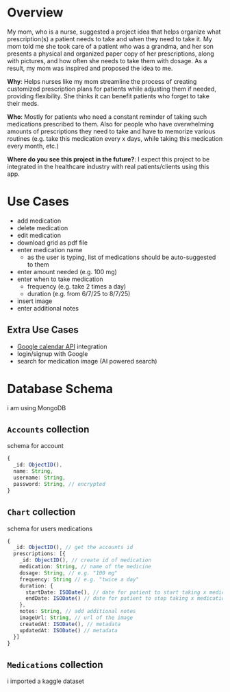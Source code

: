 # Overview
My mom, who is a nurse, suggested a project idea that helps organize what prescription(s) a patient needs to take and when they need to take it. My mom told me she took care of a patient who was a grandma, and her son presents a physical and organized paper copy of her prescriptions, along with pictures, and how often she needs to take them with dosage. As a result, my mom was inspired and proposed the idea to me.

<b>Why</b>: Helps nurses like my mom streamline the process of creating customized prescription plans for patients while adjusting them if needed, providing flexibility. She thinks it can benefit patients who forget to take their meds.

<b>Who</b>: Mostly for patients who need a constant reminder of taking such medications prescribed to them. Also for people who have overwhelming amounts of prescriptions they need to take and have to memorize various routines (e.g. take this medication every x days, while taking this medication every month, etc.)

<b>Where do you see this project in the future?</b>: I expect this project to be integrated in the healthcare industry with real patients/clients using this app.

# Use Cases
- add medication
- delete medication
- edit medication
- download grid as pdf file
- enter medication name
   - as the user is typing, list of medications should be auto-suggested to them
- enter amount needed (e.g. 100 mg)
- enter when to take medication
   - frequency (e.g. take 2 times a day)
   - duration (e.g. from 6/7/25 to 8/7/25)
- insert image
- enter additional notes

## Extra Use Cases
- [Google calendar API](https://developers.google.com/workspace/calendar/api/guides/overview) integration
- login/signup with Google
- search for medication image (AI powered search)

# Database Schema
i am using MongoDB
## `Accounts` collection
schema for account
```typescript
{
  _id: ObjectID(),
  name: String,
  username: String,
  password: String, // encrypted
}
```

## `Chart` collection
schema for users medications
```typescript
{
  _id: ObjectID(), // get the accounts id
  prescriptions: [{
    _id: ObjectID(), // create id of medication
    medication: String, // name of the medicine
    dosage: String, // e.g. "100 mg"
    frequency: String // e.g. "twice a day"
    duration: {
      startDate: ISODate(), // date for patient to start taking x medication
      endDate: ISODate() // date for patient to stop taking x medication
    },
    notes: String, // add additional notes
    imageUrl: String, // url of the image
    createdAt: ISODate(), // metadata 
    updatedAt: ISODate() // metadata 
  }]
}
```

## `Medications` collection
i imported a kaggle dataset

